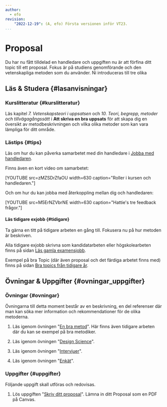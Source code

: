 ```yaml
---
author:
  - efo
revision:
    "2022-12-19": (A, efo) Första versionen inför VT23.
...
```

Proposal
====================================

Du har nu fått tilldelad en handledare och uppgiften nu är att förfina ditt topic till ett proposal. Fokus är på studiens genomförande och den vetenskapliga metoden som du använder. Ni introduceras till tre olika



<!--more-->



Läs & Studera  {#lasanvisningar}
---------------------------------

### Kurslitteratur {#kurslitteratur}

Läs kapitel *7. Vetenskapsteori i uppsatsen* och *10. Teori, begrepp, metoder och tillvägagångssätt* i **Att skriva en bra uppsats** för att skapa dig en översikt av metodbeskrivningen och vilka olika metoder som kan vara lämpliga för ditt område.



### Lästips {#tips}

Läs om hur du kan påverka samarbetet med din handledare i [Jobba med handledaren](kurser/exjobb/guide/jobba-med-handledare).

Finns även en kort video om samarbetet:

[YOUTUBE src=zMZSDrZfaOU width=630 caption="Roller i kursen och handledaren."]

Och om hur du kan jobba med återkoppling mellan dig och handledaren:

[YOUTUBE src=M5ErNZVbrNE width=630 caption="Hattie's tre feedback frågor."]



#### Läs tidigare exjobb {#tidigare}

Ta gärna en titt på tidigare arbeten en gång till. Fokusera nu på hur metoden är beskriven.

Alla tidigare exjobb skrivna som kandidatarbeten eller högskolearbeten finns på sidan [Läs gamla examensjobb](kurser/exjobb/guide/las-gamla-examensjobb).

Exempel på bra Topic (där även proposal och det färdiga arbetet finns med) finns på sidan [Bra topics från tidigare år](kurser/exjobb/guide/bra-topics-fran-tidigare-ar).



Övningar & Uppgifter  {#ovningar_uppgifter}
-------------------------------------------

### Övningar {#ovningar}

Övningarna till detta moment består av en beskrivning, en del referenser där man kan söka mer information och rekommendationer för de olika metoderna.

1. Läs igenom övningen "[En bra metod](kurser/exjobb/guide/en-bra-metod)". Här finns även tidigare arbeten där du kan se exempel på bra metodiker.

1. Läs igenom övningen "[Design Science](kunskap/exjobb-design-science)".

1. Läs igenom övningen "[Intervjuer](kunskap/exjobb-intervjuer)".

1. Läs igenom övningen "[Enkät](kunskap/exjobb-enkat)".



### Uppgifter {#uppgifter}

Följande uppgift skall utföras och redovisas.

1. Lös uppgiften "[Skriv ditt proposal](uppgift/exjobb-proposal)". Lämna in ditt Proposal som en PDF på Canvas.
